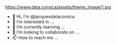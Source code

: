 https://www.data.corsica/assets/theme_image/1.jpg

- 👋 Hi, I’m @jacquesdatacorsica
- 👀 I’m interested in ...
- 🌱 I’m currently learning ...
- 💞️ I’m looking to collaborate on ...
- 📫 How to reach me ...

<!---
jacquesdatacorsica/jacquesdatacorsica is a ✨ special ✨ repository because its `README.md` (this file) appears on your GitHub profile.
You can click the Preview link to take a look at your changes.
--->
